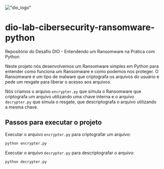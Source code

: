 !["dio_logo"](https://digitalinnovationone.github.io/roadmaps/assets/logo-dio.svg)

# dio-lab-cibersecurity-ransomware-python

Repositório do Desafio DIO - Entendendo um Ransomware na Prática com Python

Neste projeto nós desenvolvemos um Ransomware simples em Python para entender como funciona um Ransomware e como podemos nos proteger. O Ransomware é um tipo de malware que criptografa os arquivos do usuário e pede um resgate para liberar o acesso aos arquivos.

Nós criamos o arquivo `encrypter.py` que simula o Ransomware que criptografa um arquivo utilizando uma chave interna e o arquivo `decrypter.py` que simula o resgate, que descriptografa o arquivo utilizando a mesma chave.

## Passos para executar o projeto

Executar o arquivo `encrypter.py` para criptografar um arquivo:

```bash
python encrypter.py
```

Executar o arquivo `decrypter.py` para descriptografar o arquivo:

```bash
python decrypter.py
```
